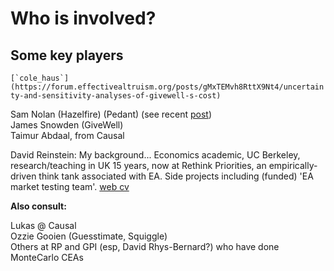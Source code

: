 # Who is involved?

## Some key players

``[`cole_haus`](https://forum.effectivealtruism.org/posts/gMxTEMvh8RttX9Nt4/uncertainty-and-sensitivity-analyses-of-givewell-s-cost)``

Sam Nolan (Hazelfire) (Pedant) (see recent [post](https://forum.effectivealtruism.org/posts/xue4yQ5rn6iDsHdmM/pedant-a-type-checker-for-cost-effectiveness-analysis))\
James Snowden (GiveWell)\
Taimur Abdaal, from Causal&#x20;

David Reinstein: My background... Economics academic, UC Berkeley, research/teaching in UK 15 years, now at Rethink Priorities, an empirically-driven think tank associated with EA. Side projects including (funded) 'EA market testing team'. [web cv](https://daaronr.github.io/markdown-cv/)



**Also consult:**&#x20;

Lukas @ Causal\
Ozzie Gooien (Guesstimate, Squiggle)\
Others at RP and GPI (esp, David Rhys-Bernard?) who have done MonteCarlo CEAs
